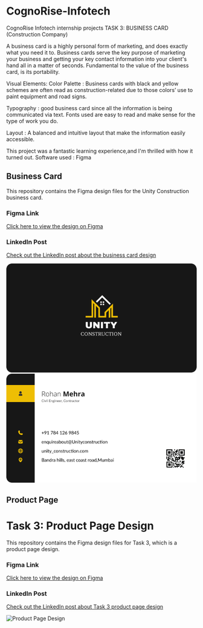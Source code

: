 # CognoRise-Infotech
CognoRise Infotech internship projects 
TASK 3: BUSINESS CARD (Construction Company)

A business card is a highly personal form of marketing, and does exactly what you need it to. 
Business cards serve the key purpose of marketing your business and getting 
your key contact information into your client's hand all in a matter of seconds. 
Fundamental to the value of the business card, is its portability.

Visual Elements:
Color Palette : Business cards with black and yellow schemes are often read as construction-related due to those colors’
                use to paint equipment and road signs. 

Typography : good business card since all the information is being communicated via text. 
             Fonts used are easy to read and make sense for the type of work you do. 

Layout : A balanced and intuitive layout that make the information easily accessible.

This project was a fantastic learning experience,and I'm thrilled with how it turned out.
Software used : Figma
## Business Card

This repository contains the Figma design files for the Unity Construction business card.

### Figma Link
[Click here to view the design on Figma](https://www.figma.com/design/Sbw9nOQ0yMIwX8S3kBlKGj/unity_construction_card?t=BM5RcS2lHRLWMQsf-1)

### LinkedIn Post
[Check out the LinkedIn post about the business card design](https://www.linkedin.com/posts/ayesha-sayyed-10aa71117_businesscarddesign-cognoriseinfotech-internship-activity-7203829266961121280-ANJI?utm_source=share&utm_medium=member_android)

![ Business Card front view](/images/front.png)
![ Business Card back view](/images/back.png)

## Product Page

# Task 3: Product Page Design

This repository contains the Figma design files for Task 3, which is a product page design.

### Figma Link
[Click here to view the design on Figma](https://www.figma.com/design/eZ3vidhwoRWgyjCy5jFVJB/Task3-product-page?node-id=0-1&t=fWRpkEXH0flli4CT-1)

### LinkedIn Post
[Check out the LinkedIn post about Task 3 product page design](https://www.linkedin.com/posts/ayesha-sayyed-10aa71117_cognoriseinfotech-internship-ecommerce-activity-7205509294207721472-HTuy?utm_source=share&utm_medium=member_android)

![Product Page Design](/image/Product_Page.png)



